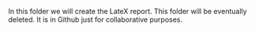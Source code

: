 In this folder we will create the LateX report. This folder will be eventually deleted. It is in Github just for collaborative purposes.
